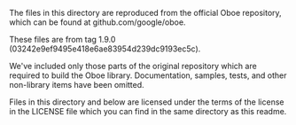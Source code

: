 The files in this directory are reproduced from the official Oboe repository, which can be found at
github.com/google/oboe.

These files are from tag 1.9.0 (03242e9ef9495e418e6ae83954d239dc9193ec5c).

We've included only those parts of the original repository which are required to build the Oboe
library. Documentation, samples, tests, and other non-library items have been omitted.

Files in this directory and below are licensed under the terms of the license in the LICENSE file
which you can find in the same directory as this readme.
